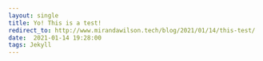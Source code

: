 ```yaml
---
layout: single
title: Yo! This is a test!
redirect_to: http://www.mirandawilson.tech/blog/2021/01/14/this-test/
date:  2021-01-14 19:28:00
tags: Jekyll
---
```


